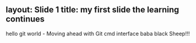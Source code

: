 layout: Slide 1
title: my first slide
the learning continues
----
hello git world - Moving ahead with Git cmd interface
baba black Sheep!!!